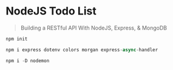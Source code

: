 # NodeJS Todo List

> Building a RESTful API With NodeJS, Express, & MongoDB

```js
npm init

npm i express dotenv colors morgan express-async-handler

npm i -D nodemon
```


